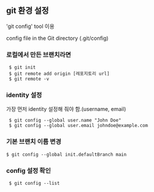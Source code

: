 ## git 환경 설정 
 'git config' tool 이용
 
  config file in the Git directory (.git/config)

### 로컬에서 만든 브랜치라면
 ```
  $ git init
  $ git remote add origin [레포지토리 url]
  $ git remote -v
 ```

### identity 설정
  가장 먼저 identity 설정해 줘야 함.(username, email)

 ```
  $ git config --global user.name "John Doe"
  $ git config --global user.email johndoe@example.com
 ```

 ### 기본 브랜치 이름 변경
  ```
  $ git config --global init.defaultBranch main
  ``` 

### config 설정 확인
 ```
  $ git config --list
 ```

 